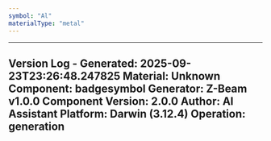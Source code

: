 ```yaml
---
symbol: "Al"
materialType: "metal"
---
```


---
Version Log - Generated: 2025-09-23T23:26:48.247825
Material: Unknown
Component: badgesymbol
Generator: Z-Beam v1.0.0
Component Version: 2.0.0
Author: AI Assistant
Platform: Darwin (3.12.4)
Operation: generation
---